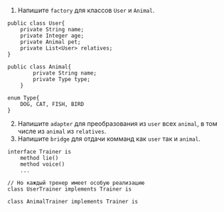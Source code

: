1. Напишите `factory` для классов `User` и `Animal`.
```
public class User{
    private String name;
    private Integer age;
    private Animal pet;
    private List<User> relatives;
}
```
```
public class Animal{
        private String name;
        private Type type;
    }
```
```
enum Type{
    DOG, CAT, FISH, BIRD
}
```
2. Напишите `adapter` для преобразования из `user` всех `animal`, 
в том числе из `animal` из `relatives`.
3. Напишите `bridge` для отдачи комманд как `user` так и `animal`.
```
interface Trainer is
    method lie()
    method voice()
    ...
```
```
// Но каждый тренер имеет особую реализацию
class UserTrainer implements Trainer is
```
```
class AnimalTrainer implements Trainer is
```